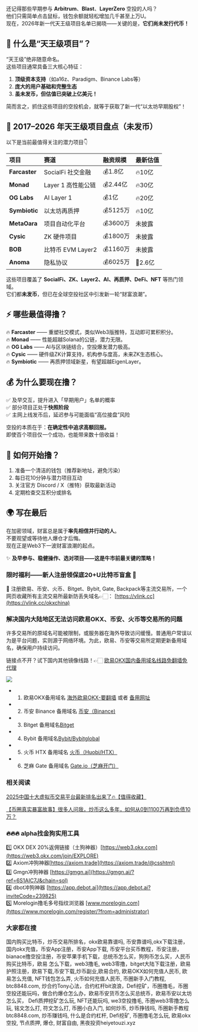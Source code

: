 还记得那些早期参与 **Arbitrum**、**Blast**、**LayerZero** 空投的人吗？  
他们只需简单点击鼠标，钱包余额就轻松增加几千甚至上万U。  
现在，2026年新一代天王级项目名单已揭晓——关键的是，**它们尚未发行代币！**

## 💎 什么是“天王级项目”？

“天王级”绝非随意命名。  
这些项目通常具备三大核心特征：

1. **顶级资本支持**（如a16z、Paradigm、Binance Labs等）
2. **庞大的用户基础和完整生态**
3. **虽未发币，但估值已突破上亿美元！**

简而言之，抓住这些项目的空投机会，就等于获取了新一代“以太坊早期股权”！

## 🧭 2017–2026 年天王级项目盘点（未发币）

以下是当前最值得关注的潜力项目👇  

| 项目 | 赛道 | 融资规模 | 最新估值 |
|:--|:--|:--|:--|
| **Farcaster** | SocialFi 社交金融 | 💰1.8亿 | 🔥10亿 |
| **Monad** | Layer 1 高性能公链 | 💰2.44亿 | 🔥30亿 |
| **OG Labs** | AI Layer 1 | 💰1亿 | 🔥20亿 |
| **Symbiotic** | 以太坊再质押 | 💰5125万 | 🔥10亿 |
| **MetaOara** | 项目自动化平台 | 💰3600万 | 未披露 |
| **Cysic** | ZK 硬件项目 | 💰1800万 | 未披露 |
| **BOB** | 比特币 EVM Layer2 | 💰1160万 | 未披露 |
| **Anoma** | 隐私协议 | 💰6025万 | 💎2.6亿 |

这些项目覆盖了 **SocialFi、ZK、Layer2、AI、再质押、DeFi、NFT** 等热门领域。  
它们都**未发币**，但已在全球空投社区中引发新一轮“财富浪潮”。

## ⚡ 哪些最值得撸？

🔥 **Farcaster** —— 重塑社交模式，类似Web3版推特，互动即可累积积分。  
🔥 **Monad** —— 性能超越Solana的公链，潜力无限。  
🔥 **OG Labs** —— AI与区块链结合，空投爆发潜力极高。  
🔥 **Cysic** —— 硬件级ZK计算支持，机构参与度高，未来ZK生态核心。  
🔥 **Symbiotic** —— 再质押领域新星，有望超越EigenLayer。

## 💰 为什么要现在撸？

✅ 及早交互，提升进入「早期用户」名单的概率  
✅ 部分项目正处于**快照阶段**  
✅ 主网上线发币后，延迟参与可能面临“高位接盘”风险  

空投的本质在于：**在确定性中追求高额回报。**  
即使百个项目仅一个成功，也能带来数十倍收益！

## 🧩 如何开始撸？

1. 准备一个清洁的钱包（推荐新地址，避免污染）  
2. 每日花10分钟与潜力项目互动  
3. 关注官方 Discord / X（推特）获取最新活动  
4. 定期检查交互积分或排名  

## 🌍 写在最后

在加密领域，财富总是属于**率先相信并行动的人**。  
不要观望或等待他人爆仓才后悔。  
现在正是Web3下一波财富浪潮的起点。  

✨ **及早参与、稳健操作、选对项目——这是牛市前最关键的策略！**

### 限时福利——新人注册领保底20+U比特币盲盒 🎁
🎁 注册欧易、币安、火币、Bitget、Bybit, Gate, Backpack等主流交易所，一个网页收藏所有主流交易所最新防丢失域名👉🏻： [https://vlink.cc](https://vlink.cc/okxchina)

### 解决国内大陆地区无法访问欧易OKX、币安、火币等交易所的问题
许多交易所的原域名可能被限制，或服务器在海外导致访问缓慢。普通用户常误以为是平台问题，实则源于网络环境。为此，欧易、币安等交易所定期更新备用域名，确保用户持续访问。

链接点不开？试下国内其他镜像线路！👉🏻 [欧易OKX国内备用域名线路免翻墙免代理](https://vlink.cc/okxcn)

[![](https://307e939.webp.li/20250812124552161.png)](https://vlink.cc/okxcn)

- 1. 欧易OKX备用域名 [海外欧易OKX-要翻墙](https://www.okx.com/join/18639032) 或者 [备用网址](https://www.ouchyi.cc/zh-hans/join/18639032) 
- 2. 币安 Binance 备用域名 [币安（Binance)](https://accounts.binance.com/zh-CN/register?ref=36457687)
- 3. Bitget 备用域名[Bitget](https://www.bitget.com/zh-CN/referral/register?from=referral&clacCode=VRNEYUTR)
- 4. Bybit 备用域名[Bybit/Bybitglobal](https://www.bybitglobal.com/zh-MY/invite/?ref=VMKORMM)
- 5. 火币 HTX 备用域名 [火币（Huobi/HTX）](https://www.htx.com/invite/zh-cn/1f?invite_code=whf45223)
- 6. 芝麻 Gate 备用域名 [Gate.io（芝麻开门）](https://www.gate.io/zh/signup?ref_type=103&ref=A1ERAQ)

### 相关阅读

[2025中国十大虚拟币交易平台最新排名出来了🔥【值得收藏】](https://btc8848.com/top-10-exchanges/)

[【币圈真实暴富故事】很多人问我，炒币这么多年，如何从0到1100万再到负债10万？](https://heiyetouzi.xyz/biquanstory001/)

### 🔥🔥🔥 alpha找金狗实用工具
1️⃣ OKX DEX 20%返佣链接（土狗神器）[https://web3.okx.com](https://web3.okx.com/join/EXPLORE)  
2️⃣ Axiom冲狗神器[https://axiom.trade](https://axiom.trade/@csshtml)  
3️⃣ Gmgn冲狗神器 [https://gmgn.ai](https://gmgn.ai/?ref=6S1AIC7J&chain=sol)  
4️⃣ dbot冲狗神器 [https://app.debot.ai](https://app.debot.ai?inviteCode=239825)  
5️⃣ Morelogin撸毛多号指纹浏览器 [www.morelogin.com](https://www.morelogin.com/register/?from=administrator)  

### 大家都在搜
国内购买比特币，炒币交易所排名，okx欧易靠谱吗, 币安靠谱吗,okx下载注册，国内okx充值，币安App注册，币安App下载, 币安平台买币教程，币安注册，bianace撸空投注册，币安苹果手机下载，总统币怎么买，狗狗币怎么买，人民币购买比特币，欧易 怎么下载，web3撸毛, web3零撸，bitget大陆下载注册，欧易护照注册，欧易下载,币安下载,炒币副业,欧易合约, 欧易OKX如何充值人民币, 欧易怎么充值, NFT钱包怎么弄, 火币如何充值人民币, 币圈新手入门教程, btc8848.com, 炒合约Tony心法，合约杠杆bit浪浪，Defi挖矿，币圈撸毛，币圈空投还能玩吗，做合约爆仓怎么办，欧易币安货币怎么买总统币，欧易币安以太坊怎么买， Defi质押挖矿怎么玩, NFT还能玩吗, we3空投撸毛, 币圈web3零撸怎么玩, 铭文怎么打, 符文怎么打, 币圈小白入门, 如何炒币, 炒币挣钱吗, 币圈新手教程btc8848.com, 炒币赚钱吗, 什么是合约杠杆, Defi挖矿, 币圈撸毛怎么玩, 欧易okx空投, 节点质押, 爆仓, 财富自由, 黑夜投资heiyetouzi.xyz